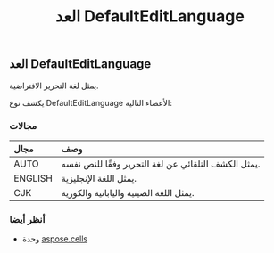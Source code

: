 ﻿---
title: العد DefaultEditLanguage
second_title: Aspose.Cells for Python via .NET API المراجع
description:
type: docs
weight: 1950
url: /ar/python-net/aspose.cells/defaulteditlanguage/
is_root: false
---
##  العد DefaultEditLanguage
يمثل لغة التحرير الافتراضية.



يكشف نوع DefaultEditLanguage الأعضاء التالية:

###  مجالات
| مجال| وصف|
| :- | :- |
| AUTO | يمثل الكشف التلقائي عن لغة التحرير وفقًا للنص نفسه.|
| ENGLISH | يمثل اللغة الإنجليزية.|
| CJK | يمثل اللغة الصينية واليابانية والكورية.|



###  أنظر أيضا
* وحدة [aspose.cells](..)
